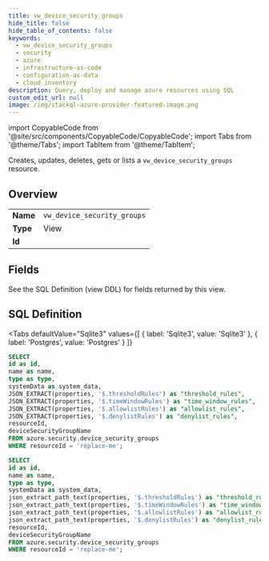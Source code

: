 ```yaml
--- 
title: vw_device_security_groups
hide_title: false
hide_table_of_contents: false
keywords:
  - vw_device_security_groups
  - security
  - azure
  - infrastructure-as-code
  - configuration-as-data
  - cloud inventory
description: Query, deploy and manage azure resources using SQL
custom_edit_url: null
image: /img/stackql-azure-provider-featured-image.png
---
```


import CopyableCode from '@site/src/components/CopyableCode/CopyableCode';
import Tabs from '@theme/Tabs';
import TabItem from '@theme/TabItem';

Creates, updates, deletes, gets or lists a <code>vw_device_security_groups</code> resource.

## Overview
<table><tbody>
<tr><td><b>Name</b></td><td><code>vw_device_security_groups</code></td></tr>
<tr><td><b>Type</b></td><td>View</td></tr>
<tr><td><b>Id</b></td><td><CopyableCode code="azure.security.vw_device_security_groups" /></td></tr>
</tbody></table>

## Fields

See the SQL Definition (view DDL) for fields returned by this view.

## SQL Definition

<Tabs
defaultValue="Sqlite3"
values={[
{ label: 'Sqlite3', value: 'Sqlite3' },
{ label: 'Postgres', value: 'Postgres' }
]}
>
<TabItem value="Sqlite3">

```sql
SELECT
id as id,
name as name,
type as type,
systemData as system_data,
JSON_EXTRACT(properties, '$.thresholdRules') as "threshold_rules",
JSON_EXTRACT(properties, '$.timeWindowRules') as "time_window_rules",
JSON_EXTRACT(properties, '$.allowlistRules') as "allowlist_rules",
JSON_EXTRACT(properties, '$.denylistRules') as "denylist_rules",
resourceId,
deviceSecurityGroupName
FROM azure.security.device_security_groups
WHERE resourceId = 'replace-me';
```

</TabItem>
<TabItem value="Postgres">

```sql
SELECT
id as id,
name as name,
type as type,
systemData as system_data,
json_extract_path_text(properties, '$.thresholdRules') as "threshold_rules",
json_extract_path_text(properties, '$.timeWindowRules') as "time_window_rules",
json_extract_path_text(properties, '$.allowlistRules') as "allowlist_rules",
json_extract_path_text(properties, '$.denylistRules') as "denylist_rules",
resourceId,
deviceSecurityGroupName
FROM azure.security.device_security_groups
WHERE resourceId = 'replace-me';
```

</TabItem>
</Tabs>
